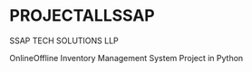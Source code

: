# PROJECTALLSSAP
SSAP TECH SOLUTIONS LLP

OnlineOffline Inventory Management System Project in Python
